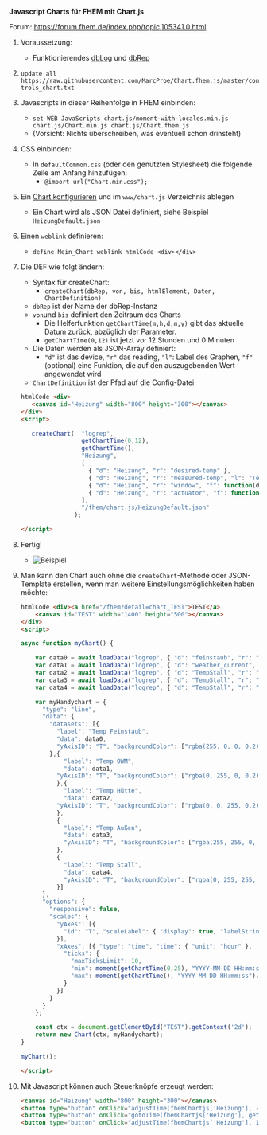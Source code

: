 **Javascript Charts für FHEM mit Chart.js**

Forum: https://forum.fhem.de/index.php/topic,105341.0.html

1. Voraussetzung:
   * Funktionierendes [dbLog](https://wiki.fhem.de/wiki/DbLog) und [dbRep](https://wiki.fhem.de/wiki/DbRep_-_Reporting_und_Management_von_DbLog-Datenbankinhalten)

2. `update all https://raw.githubusercontent.com/MarcProe/Chart.fhem.js/master/controls_chart.txt`

3. Javascripts in dieser Reihenfolge in FHEM einbinden:
   * `set WEB JavaScripts chart.js/moment-with-locales.min.js chart.js/Chart.min.js chart.js/Chart.fhem.js`
   * (Vorsicht: Nichts überschreiben, was eventuell schon drinsteht)

4. CSS einbinden:
   * In `defaultCommon.css` (oder den genutzten Stylesheet) die folgende Zeile am
   Anfang hinzufügen:
      * `@import url("Chart.min.css");`

5. Ein [Chart konfigurieren](https://www.chartjs.org/docs/latest/configuration/) und im `www/chart.js` Verzeichnis
ablegen
   * Ein Chart wird als JSON Datei definiert, siehe Beispiel `HeizungDefault.json`

6. Einen `weblink` definieren:
   * `define Mein_Chart weblink htmlCode <div></div>`

7. Die DEF wie folgt ändern:
   * Syntax für createChart:
      * `createChart(dbRep, von, bis, htmlElement, Daten, ChartDefinition)`
   * `dbRep` ist der Name der dbRep-Instanz
   * `von`und `bis` definiert den Zeitraum des Charts
      * Die Helferfunktion `getChartTime(m,h,d,m,y)` gibt das aktuelle Datum zurück, abzüglich der Parameter.
      * `getChartTime(0,12)` ist jetzt vor 12 Stunden und 0 Minuten
   * Die Daten werden als JSON-Array definiert:
      * `"d"` ist das device, `"r"` das reading, `"l"`: Label des Graphen, `"f"` (optional) eine Funktion, die
      auf den auszugebenden Wert angewendet wird
   * `ChartDefinition` ist der Pfad auf die Config-Datei
    ```html
   htmlCode <div>
       <canvas id="Heizung" width="800" height="300"></canvas>
   </div>
   <script>

       createChart(  "logrep",
                     getChartTime(0,12),
                     getChartTime(),
                     "Heizung",
                     [
                       { "d": "Heizung", "r": "desired-temp" },
                       { "d": "Heizung", "r": "measured-temp", "l": "Temperatur" },
                       { "d": "Heizung", "r": "window", "f": function(d) { return d === "closed"?0:1; } },
                       { "d": "Heizung", "r": "actuator", "f": function(d) { return d.slice(0, -1); } }                 
                     ],
                     "/fhem/chart.js/HeizungDefault.json"
                   );

   </script>
   ```

8. Fertig!
   * ![Beispiel](https://github.com/MarcProe/Chart.fhem.js/raw/master/.assets/Beispiel.png)

9. Man kann den Chart auch ohne die `createChart`-Methode oder JSON-Template erstellen, wenn man weitere Einstellungsmöglichkeiten haben möchte:
    ```html
    htmlCode <div><a href="/fhem?detail=chart_TEST">TEST</a>
        <canvas id="TEST" width="1400" height="500"></canvas>
    </div>
    <script>

    async function myChart() {

        var data0 = await loadData("logrep", { "d": "feinstaub", "r": "temperature" }, getChartTime(0,25), getChartTime()).catch(err => {console.log(err)});
        var data1 = await loadData("logrep", { "d": "weather_current", "r": "tempc" },  getChartTime(0,25), getChartTime()).catch(err => {console.log(err)});
        var data2 = await loadData("logrep", { "d": "TempStall", "r": "huette" }, getChartTime(0,25), getChartTime()).catch(err => {console.log(err)});
        var data3 = await loadData("logrep", { "d": "TempStall", "r": "aussen" }, getChartTime(0,25), getChartTime()).catch(err => {console.log(err)});
        var data4 = await loadData("logrep", { "d": "TempStall", "r": "stall" }, getChartTime(0,25), getChartTime()).catch(err => {console.log(err)});
    
        var myHandychart = {
          "type": "line",
          "data": {
            "datasets": [{
              "label": "Temp Feinstaub",
              "data": data0,
              "yAxisID": "T", "backgroundColor": ["rgba(255, 0, 0, 0.2)"], "borderColor": ["rgba(255, 16, 16, 1)"], "borderWidth": 2, "pointRadius": 1, "fill": false
            },{
                "label": "Temp OWM",
                "data": data1,
              "yAxisID": "T", "backgroundColor": ["rgba(0, 255, 0, 0.2)"], "borderColor": ["rgba(16, 255, 16, 1)"], "borderWidth": 2, "pointRadius": 1, "fill": false
              },{
                "label": "Temp Hütte",
                "data": data2,
              "yAxisID": "T", "backgroundColor": ["rgba(0, 0, 255, 0.2)"], "borderColor": ["rgba(16, 16, 255, 1)"], "borderWidth": 2, "pointRadius": 1, "fill": false
              },
              {
                "label": "Temp Außen",
                "data": data3,
                "yAxisID": "T", "backgroundColor": ["rgba(255, 255, 0, 0.2)"], "borderColor": ["rgba(255, 255, 16, 200)"], "borderWidth": 2, "pointRadius": 1, "fill": false
              },
              {
                "label": "Temp Stall",
                "data": data4,
                "yAxisID": "T", "backgroundColor": ["rgba(0, 255, 255, 0.2)"], "borderColor": ["rgba(16, 255, 255, 1)"], "borderWidth": 2, "pointRadius": 1, "fill": false,
              }]
          },
          "options": {
            "responsive": false,
            "scales": {
              "yAxes": [{
                "id": "T", "scaleLabel": { "display": true, "labelString": "°C" }, "ticks": { "beginAtZero": false, "suggestedMin": 15, "suggestedMax": 25 }
              }],
              "xAxes": [{ "type": "time", "time": { "unit": "hour" }, 
                "ticks": { 
                  "maxTicksLimit": 10,
                  "min": moment(getChartTime(0,25), "YYYY-MM-DD HH:mm:ss").format(),
                  "max": moment(getChartTime(), "YYYY-MM-DD HH:mm:ss").format()
                } 
              }]
            }
          }
        };
   
        const ctx = document.getElementById("TEST").getContext('2d');
        return new Chart(ctx, myHandychart);       
    }

    myChart();

    </script>
    ```

10. Mit Javascript können auch Steuerknöpfe erzeugt werden:
    ```html
    <canvas id="Heizung" width="800" height="300"></canvas>
    <button type="button" onClick="adjustTime(fhemChartjs['Heizung'], -1, 'days')"><--</button>
    <button type="button" onClick="gotoTime(fhemChartjs['Heizung'], getChartTime(0,25), getChartTime())">Jetzt</button>
    <button type="button" onClick="adjustTime(fhemChartjs['Heizung'], 1, 'days');">--></button>
    ```